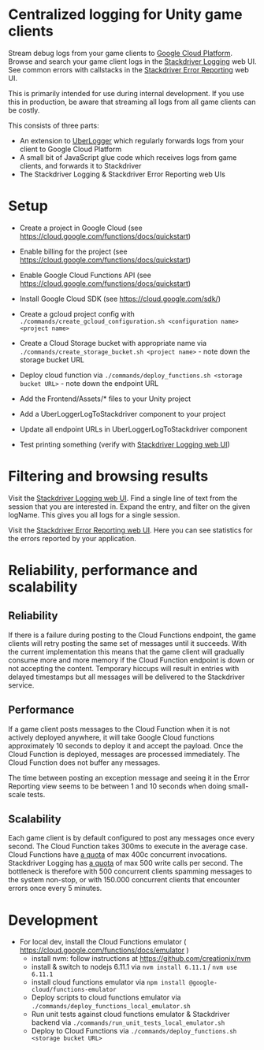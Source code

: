 # Centralized logging for Unity game clients

Stream debug logs from your game clients to [Google Cloud Platform](https://cloud.google.com/). Browse and search your game client logs in the [Stackdriver Logging](https://cloud.google.com/logging/) web UI. See common errors with callstacks in the [Stackdriver Error Reporting](https://cloud.google.com/error-reporting/) web UI.

This is primarily intended for use during internal development. If you use this in production, be aware that streaming all logs from all game clients can be costly.

This consists of three parts:
* An extension to [UberLogger](https://www.github.com/bbbscarter/UberLogger/) which regularly forwards logs from your client to Google Cloud Platform
* A small bit of JavaScript glue code which receives logs from game clients, and forwards it to Stackdriver
* The Stackdriver Logging & Stackdriver Error Reporting web UIs

# Setup

* Create a project in Google Cloud (see https://cloud.google.com/functions/docs/quickstart)
* Enable billing for the project (see https://cloud.google.com/functions/docs/quickstart)
* Enable Google Cloud Functions API (see https://cloud.google.com/functions/docs/quickstart)

* Install Google Cloud SDK (see https://cloud.google.com/sdk/)

* Create a gcloud project config with `./commands/create_gcloud_configuration.sh <configuration name> <project name>`
* Create a Cloud Storage bucket with appropriate name via `./commands/create_storage_bucket.sh <project name>` - note down the storage bucket URL
* Deploy cloud function via `./commands/deploy_functions.sh <storage bucket URL>` - note down the endpoint URL

* Add the Frontend/Assets/* files to your Unity project
* Add a UberLoggerLogToStackdriver component to your project
* Update all endpoint URLs in UberLoggerLogToStackdriver component
* Test printing something (verify with [Stackdriver Logging web UI](https://console.cloud.google.com/logs))

# Filtering and browsing results

Visit the [Stackdriver Logging web UI](https://console.cloud.google.com/logs). Find a single line of text from the session that you are interested in. Expand the entry, and filter on the given logName. This gives you all logs for a single session.

Visit the [Stackdriver Error Reporting web UI](https://console.cloud.google.com/errors). Here you can see statistics for the errors reported by your application.

# Reliability, performance and scalability

## Reliability

If there is a failure during posting to the Cloud Functions endpoint, the game clients will retry posting the same set of messages until it succeeds. With the current implementation this means that the game client will gradually consume more and more memory if the Cloud Function endpoint is down or not accepting the content. Temporary hiccups will result in entries with delayed timestamps but all messages will be delivered to the Stackdriver service.

## Performance

If a game client posts messages to the Cloud Function when it is not actively deployed anywhere, it will take Google Cloud functions approximately 10 seconds to deploy it and accept the payload. Once the Cloud Function is deployed, messages are processed immediately.
The Cloud Function does not buffer any messages.

The time between posting an exception message and seeing it in the Error Reporting view seems to be between 1 and 10 seconds when doing small-scale tests.

## Scalability

Each game client is by default configured to post any messages once every second. The Cloud Function takes 300ms to execute in the average case. Cloud Functions have [a quota](https://cloud.google.com/functions/quotas) of max 400c concurrent invocations. Stackdriver Logging has [a quota](https://cloud.google.com/logging/quota-policy) of max 500 write calls per second. The bottleneck is therefore with 500 concurrent clients spamming messages to the system non-stop, or with 150.000 concurrent clients that encounter errors once every 5 minutes.

# Development

* For local dev, install the Cloud Functions emulator ( https://cloud.google.com/functions/docs/emulator )
  - install nvm: follow instructions at https://github.com/creationix/nvm
  - install & switch to nodejs 6.11.1 via `nvm install 6.11.1` / `nvm use 6.11.1`
  - install cloud functions emulator via `npm install @google-cloud/functions-emulator`
  - Deploy scripts to cloud functions emulator via `./commands/deploy_functions_local_emulator.sh`
  - Run unit tests against cloud functions emulator & Stackdriver backend via `./commands/run_unit_tests_local_emulator.sh`
  - Deploy to Cloud Functions via `./commands/deploy_functions.sh <storage bucket URL>`
